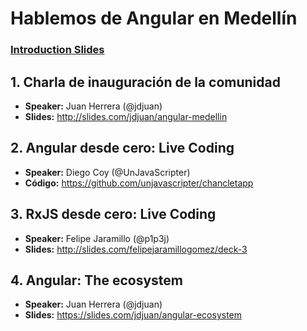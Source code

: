 # Hablemos de Angular en Medellín

### [Introduction Slides](http://slides.com/jdjuan/angular-medellin#/)

## 1. Charla de inauguración de la comunidad 

- **Speaker:** Juan Herrera (@jdjuan)
- **Slides:** http://slides.com/jdjuan/angular-medellin

## 2. Angular desde cero: Live Coding 

- **Speaker:** Diego Coy (@UnJavaScripter)
- **Código:** https://github.com/unjavascripter/chancletapp

## 3. RxJS desde cero: Live Coding

- **Speaker:** Felipe Jaramillo (@p1p3j)
- **Slides:** http://slides.com/felipejaramillogomez/deck-3

## 4. Angular: The ecosystem

- **Speaker:** Juan Herrera (@jdjuan)
- **Slides:** https://slides.com/jdjuan/angular-ecosystem
